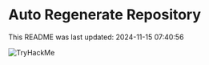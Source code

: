 # Auto Regenerate Repository

This README was last updated: 2024-11-15 07:40:56

 ![TryHackMe](https://tryhackme.com/badge/533634)